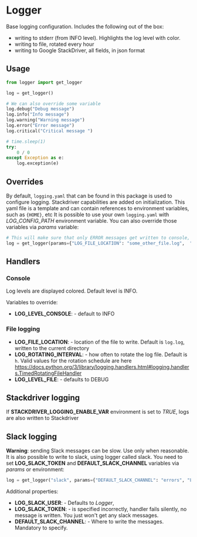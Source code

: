 # Logger

Base logging configuration. Includes the following out of the box:

- writing to stderr (from INFO level). Highlights the log level with color.
- writing to file, rotated every hour
- writing to Google StackDriver, all fields, in json format

## Usage

```python
from logger import get_logger

log = get_logger()

# We can also override some variable
log.debug("Debug message")
log.info("Info message")
log.warning("Warning message")
log.error("Error message")
log.critical("Critical message ")

# time.sleep(1)
try:
    0 / 0
except Exception as e:
    log.exception(e)
```

## Overrides

By default, `logging.yaml` that can be found in this package is used to configure logging. Stackdriver capabilities are added on initialization.
This yaml file is a template and can contain references to environment variables, such as `{HOME}`, etc
It is possible to use your own `logging.yaml` with _LOG_CONFIG_PATH_ environment variable.
You can also override those variables via _params_ variable:

```python
# This will make sure that only ERROR messages get written to console, and everything else is written to "some_other_file.log"
log = get_logger(params={"LOG_FILE_LOCATION": "some_other_file.log",  "LOG_LEVEL_CONSOLE": "ERROR"})
```

## Handlers

### Console

Log levels are displayed colored. Default level is INFO.

Variables to override:

- **LOG_LEVEL_CONSOLE**: - default to INFO

### File logging

- **LOG_FILE_LOCATION**: - location of the file to write. Default is `log.log`, written to the current directory
- **LOG_ROTATING_INTERVAL**: - how often to rotate the log file. Default is `h`. Valid values for the rotation schedule are here https://docs.python.org/3/library/logging.handlers.html#logging.handlers.TimedRotatingFileHandler
- **LOG_LEVEL_FILE**: - defaults to DEBUG

## Stackdriver logging

If **STACKDRIVER_LOGGING_ENABLE_VAR** environment is set to _TRUE_, logs are also written to Stackdriver

## Slack logging

**Warning**: sending Slack messages can be slow. Use only when reasonable.
It is also possible to write to slack, using logger called slack.
You need to set **LOG_SLACK_TOKEN** and **DEFAULT_SLACK_CHANNEL** variables via _params_ or environment:

```python
log = get_logger("slack", params={"DEFAULT_SLACK_CHANNEL": "errors", "LOG_SLACK_TOKEN": "<xxxxxxx>"})
```

Additional properties:

- **LOG_SLACK_USER**: - Defaults to _Logger_,
- **LOG_SLACK_TOKEN**: - is specified incorrectly, handler fails silently, no message is written. You just won't get any slack messages.
- **DEFAULT_SLACK_CHANNEL**: - Where to write the messages. Mandatory to specify.
